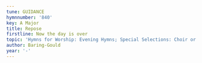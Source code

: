 ```yaml
---
tune: GUIDANCE
hymnnumber: '840'
key: A Major
title: Repose
firstline: Now the day is over
topic: 'Hymns for Worship: Evening Hymns; Special Selections: Choir or Quartet'
author: Baring-Gould
year: '-'
---
```

